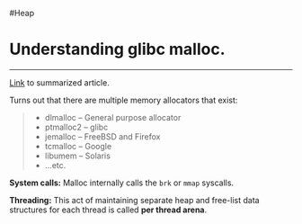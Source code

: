 #Heap 

# Understanding **glibc** malloc.
---
[Link](https://sploitfun.wordpress.com/2015/02/10/understanding-glibc-malloc/) to summarized article.


Turns out that there are multiple memory allocators that exist:

>- dlmalloc – General purpose allocator
>- ptmalloc2 – glibc
>- jemalloc – FreeBSD and Firefox
>- tcmalloc – Google
>- libumem – Solaris
>- …etc.

**System calls:** Malloc internally calls the `brk` or `mmap` syscalls.

**Threading:** This act of maintaining separate heap and free-list data structures for each thread is called **per thread arena**.



